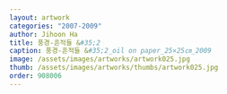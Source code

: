 ```yaml
---
layout: artwork 
categories: "2007-2009"
author: Jihoon Ha 
title: 풍경-흔적들 &#35;2 
caption: 풍경-흔적들 &#35;2_oil on paper_25×25㎝_2009 
image: /assets/images/artworks/artwork025.jpg 
thumb: /assets/images/artworks/thumbs/artwork025.jpg 
order: 908006
---
```

